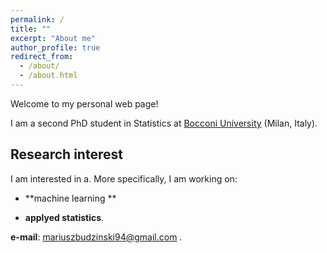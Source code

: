```yaml
---
permalink: /
title: ""
excerpt: "About me"
author_profile: true
redirect_from: 
  - /about/
  - /about.html
---
```


Welcome to my personal web page!

I am a second PhD student in Statistics at [Bocconi University](https://www.unibocconi.eu/wps/wcm/connect/Bocconi/SitoPubblico_EN/Navigation+Tree/Home/Faculty+and+Research/Departments/Decision+Sciences/) (Milan, Italy).
## Research interest
I am interested in a. More specifically, I am working on:

* **machine learning **

* **applyed statistics**.

**e-mail**: mariuszbudzinski94@gmail.com .
